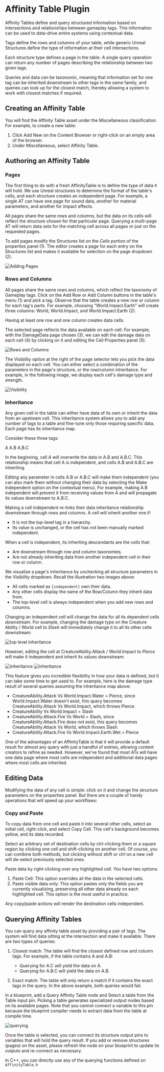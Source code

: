 # Affinity Table Plugin

Affinity Tables define and query structured information based on intersections and relationships between gameplay tags. This information can be used to data-drive entire systems using contextual data. 

Tags define the rows and columns of your table, while generic Unreal Structures define the type of information at their cell intersections. 

Each structure type defines a page in the table. A single query operation can return any number of pages describing the relationship between two given tags. 

Queries and data can be taxonomic, meaning that information set for one tag can be inherited downstream to other tags in the same family, and queries can look up for the closest match, thereby allowing a system to work with closest matches if required.

## Creating an Affinity Table

You will find the Affinity Table asset under the Miscellaneous classification. For example, to create a new table:

1. Click Add New on the Content Browser or right-click on an empty area of the browser.
2. Under Miscellaneous, select Affinity Table.

## Authoring an Affinity Table

### Pages

The first thing to do with a fresh AffinityTable is to define the type of data it will hold. We use Unreal structures to determine the format of the table's cells, and each structure creates an independent page. For example, a single AT can have one page for sound data, another for material parameters, and another for impact effects. 

All pages share the same rows and columns, but the data on its cells will reflect the structure chosen for that particular page. Querying a multi-page AT will return data sets for the matching cell across all pages or just on the requested pages. 

To add pages modify the Structures list on the _Cells_ portion of the properties panel (1). The editor creates a page for each entry on the Structures list and makes it available for selection on the page dropdown (2).  

![Adding Pages](/Docs/images/AddingPages.jpg)

### Rows and Columns

All pages share the same rows and columns, which reflect the taxonomy of Gameplay tags. Click on the Add Row or Add Column buttons in the table's menu (1) and pick a tag. Observe that the table creates a new row or column for each tag's parts. For example, choosing "World.Impact.Earth" will create three columns: World, World.Impact, and World.Impact.Earth (2).

Having at least one row and one column creates data cells. 

The selected page reflects the data available on each cell. For example, with the DamageData page chosen (3), we can edit the damage data on each cell (4) by clicking on it and editing the Cell Properties panel (5). 

![Rows and Columns](/Docs/images/RowsAndColumns.jpg)

The Visibility option at the right of the page selector lets you pick the data displayed on each cell. You can either select a combination of the parameters in the page's structure, or the row/column inheritance. For example, in the following image, we display each cell's damage type and strength. 

![Visibility](/Docs/images/visibility.jpg)

### Inheritance

Any given cell in the table can either have data of its own or inherit the data from an upstream cell. This inheritance system allows you to add any number of tags to a table and fine-tune only those requiring specific data. Each page has its inheritance map. 

Consider these three tags:

A
A.B
A.B.C

In the beginning, cell A will overwrite the data in A.B and A.B.C. This relationship means that cell A is independent, and cells A.B and A.B.C are inheriting.

Editing any parameter in cells A.B or A.B.C will make them independent (you can also mark them without changing their data by selecting the Make Independent option on the contextual menu). For example, making A.B independent will prevent it from receiving values from A and will propagate its values downstream to A.B.C.

Making a cell independent re-links their data inheritance relationship downstream through rows and columns. A cell will inherit another one if:

- It is not the top-level tag in a hierarchy.
- Its value is unchanged, or the cell has not been manually marked independent.

When a cell is independent, its inheriting descendants are the cells that:

- Are downstream through row and column taxonomies.
- Are not already inheriting data from another independent cell in their row or column.

We visualize a page's inheritance by unchecking all structure parameters in the Visibility dropdown. Recall the illustration two images above:

- All cells marked as `[independent]` own their data. 
- Any other cells display the name of the Row/Column they inherit data from. 
- The top-level cell is always independent when you add new rows and columns. 

Changing an independent cell will change the data for all its dependent cells downstream. For example, changing the damage type on the Creature Ability / World cell to _Slash_ will immediately change it to all its other cells downstream:

![top level inheritance](/Docs/images/inheritance.jpg)

However, editing the cell at CreatureAbility.Attack / World.Impact to _Pierce_ will make it independent and inherit its values downstream:

![inheritance](/Docs/images/inheritance2.jpg)
![inheritance](/Docs/images/inheritance3.jpg)

This feature gives you incredible flexibility in how your data is defined, but it can take some time to get used to. For example, here is the damage type result of several queries assuming the inheritance map above:

- CreatureAbility.Attack Vs World.Impact.Water = Pierce, since World.Impact.Water doesn't exist, this query becomes CreatureAbility.Attack Vs World.Impact, which throws Pierce. 
- CreatureAbility Vs World.Impact = Slash
- CreatureAbility.Attack.Fire Vs World = Slash, since CreatureAbility.Attack.Fire does not exist, this query becomes CreatureAbility.Attack Vs World, which throws Slash.
- CreatureAbility.Attack.Fire Vs World.Impact.Earth.Wet = Pierce

One of the advantages of an AffinityTable is that it will provide a default result for almost any query with just a handful of entries, allowing content creators to refine as needed. However, we've found that most ATs will have one data page where most cells are independent and additional data pages where most cells are inherited. 

## Editing Data

Modifying the data of any cell is simple: click on it and change the structure parameters on the properties panel. But there are a couple of handy operations that will speed up your workflows:

### Copy and Paste

To copy data from one cell and paste it into several other cells, select an initial cell, right-click, and select Copy Cell. This cell's background becomes yellow, and its data recorded.

Select an arbitrary set of destination cells by ctrl-clicking them or a square region by clicking one cell and shift-clicking on another cell. Of course, you can combine both methods, but clicking without shift or ctrl on a new cell will de-select previously selected ones. 

Paste data by right-clicking over any highlighted cell. You have two options:

1. Paste Cell: This option overrides all the data in the selected cells. 
2. Paste visible data only: This option pastes only the fields you are currently visualizing, preserving all other data already on each highlighted cell. This option is the most useful in practice. 

Any copy/paste actions will render the destination cells independent. 

## Querying Affinity Tables

You can query any affinity table asset by providing a pair of tags. The system will find data sitting at the intersection and make it available. There are two types of queries:

1. Closest match: The table will find the closest defined row and column tags. For example, if the table contains A and A.B:
    - Querying for A.C will yield the data on A. 
    - Querying for A.B.C will yield the data on A.B.

2. Exact match: The table will only return a match if it contains the exact tags in the query. In the above example, both queries would fail.

In a blueprint, add a Query Affinity Table node and Select a table from the Table input pin. Picking a table generates specialized output nodes based on its available pages. Note that you cannot connect a variable to this pin because the blueprint compiler needs to extract data from the table at compile time.

![querying](/Docs/images/query.jpg)

Once the table is selected, you can connect its structure output pins to variables that will hold the query result. If you add or remove structures (pages) on the asset, please refresh the node on your blueprint to update its outputs and re-connect as necessary.

In C++, you can directly use any of the querying functions defined on `AffinityTable.h`

